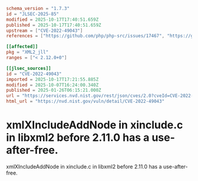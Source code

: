```toml
schema_version = "1.7.3"
id = "JLSEC-2025-85"
modified = 2025-10-17T17:40:51.659Z
published = 2025-10-17T17:40:51.659Z
upstream = ["CVE-2022-49043"]
references = ["https://github.com/php/php-src/issues/17467", "https://gitlab.gnome.org/GNOME/libxml2/-/commit/5a19e21605398cef6a8b1452477a8705cb41562b"]

[[affected]]
pkg = "XML2_jll"
ranges = ["< 2.12.0+0"]

[[jlsec_sources]]
id = "CVE-2022-49043"
imported = 2025-10-17T17:21:55.885Z
modified = 2025-10-07T16:24:00.340Z
published = 2025-01-26T06:15:21.000Z
url = "https://services.nvd.nist.gov/rest/json/cves/2.0?cveId=CVE-2022-49043"
html_url = "https://nvd.nist.gov/vuln/detail/CVE-2022-49043"
```

# xmlXIncludeAddNode in xinclude.c in libxml2 before 2.11.0 has a use-after-free.

xmlXIncludeAddNode in xinclude.c in libxml2 before 2.11.0 has a use-after-free.


